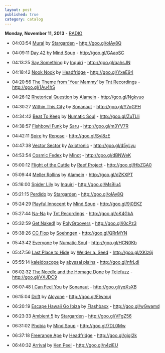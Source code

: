 ```yaml
---
layout: post
published: true
category: catalog
---
```


**Monday, November 11, 2013** - [RADIO](/2013/11/11/sonanaut-radio)

*   04:03:54  [Mural](http://goo.gl/ySUkWN) by [Stargarden](http://www.last.fm/music/Stargarden) - http://goo.gl/oIAy8Q

*   04:09:11  [Day 42](http://goo.gl/r0dXqw) by [Mind Soup](http://www.last.fm/music/Mind+Soup) - http://goo.gl/GAaoSC

*   04:13:25  [Say Something](http://goo.gl/o21iML) by [Inquiri](http://www.last.fm/music/Inquiri) - http://goo.gl/qahsJN

*   04:18:42  [Nook Nook](http://goo.gl/1kG25y) by [Headfridge](http://www.last.fm/music/Headfridge) - http://goo.gl/YxeE94

*   04:20:56  [The Theme from 'Your Mammy'](http://goo.gl/BFAzzu) by [Tnt Recordings](http://www.last.fm/music/Tnt+Recordings) - http://goo.gl/1Au4hS

*   04:26:12  [Rhetorical Question](http://goo.gl/9ghGKr) by [Alamein](http://www.last.fm/music/Alamein) - http://goo.gl/Ngkvuo

*   04:30:27  [Within This City](http://goo.gl/xNoK85) by [Sonanaut](http://www.last.fm/music/Sonanaut) - http://goo.gl/Y7qGPH

*   04:34:42  [Beat To Keep](http://goo.gl/ZILMuh) by [Numatic Soul](http://www.last.fm/music/Numatic+Soul) - http://goo.gl/ZuTLIi

*   04:38:57  [Fishbowl Funk](http://goo.gl/qmGJUc) by [Saru](http://www.last.fm/music/Saru) - http://goo.gl/m3YV7R

*   04:42:11  [Spire](http://goo.gl/sEKV4U) by [Repose](http://www.last.fm/music/Repose) - http://goo.gl/Syl8zE

*   04:47:38  [Vector Sector](http://goo.gl/7phVYl) by [Axiotronic](http://www.last.fm/music/Axiotronic) - http://goo.gl/d5yLyu

*   04:53:54  [Cosmic Fedex](http://goo.gl/dyk1bk) by [Minot](http://www.last.fm/music/Minot) - http://goo.gl/dBNWeK

*   05:00:12  [Flight of the Cuttle](http://goo.gl/IzUGB0) by [Reef Project](http://www.last.fm/music/Reef+Project) - http://goo.gl/HbZGA0

*   05:09:44  [Meller Rollins](http://goo.gl/5bDPxU) by [Alamein](http://www.last.fm/music/Alamein) - http://goo.gl/dZKXPT

*   05:16:00  [Spider Lily](http://goo.gl/2hz7LY) by [Inquiri](http://www.last.fm/music/Inquiri) - http://goo.gl/MsBiu4

*   05:21:15  [Perdido](http://goo.gl/rNh3ou) by [Stargarden](http://www.last.fm/music/Stargarden) - http://goo.gl/oIAy8Q

*   05:24:29  [Playful Innocent](http://goo.gl/stnXMm) by [Mind Soup](http://www.last.fm/music/Mind+Soup) - http://goo.gl/9j0EKZ

*   05:27:44  [Na-Na](http://goo.gl/nOU2Tc) by [Tnt Recordings](http://www.last.fm/music/Tnt+Recordings) - http://goo.gl/oK4GbA

*   05:32:59  [Get Naked!](http://goo.gl/IckIHQ) by [PolyGroovers](http://www.last.fm/music/PolyGroovers) - http://goo.gl/i0cPz3

*   05:38:26  [CC Flop](http://goo.gl/7awmzz) by [Soehngen](http://www.last.fm/music/Soehngen) - http://goo.gl/QRrMYN

*   05:43:42  [Everyone](http://goo.gl/IpxN53) by [Numatic Soul](http://www.last.fm/music/Numatic+Soul) - http://goo.gl/HCN0Kb

*   05:47:56  [Last Place to Hide](http://goo.gl/uSZCcD) by [Welder a. Seed](http://www.last.fm/music/Welder+a.+Seed) - http://goo.gl/XKlz6j

*   05:55:14  [kaleidoscope](http://goo.gl/he74G7) by [abyssal plains](http://www.last.fm/music/abyssal+plains) - http://goo.gl/nfrLdi

*   06:02:32  [The Needle and the Homage Done](http://goo.gl/ZuvPMf) by [Telefuzz](http://www.last.fm/music/Telefuzz) - http://goo.gl/VXJDC9

*   06:07:48  [I Can Feel You](http://goo.gl/bya1vM) by [Sonanaut](http://www.last.fm/music/Sonanaut) - http://goo.gl/yqXsXB

*   06:15:04  [Drift](http://goo.gl/4Gk91s) by [Alcyone](http://www.last.fm/music/Alcyone) - http://goo.gl/FIwmuj

*   06:20:19  [Escape Hawaii Go Ibiza](http://goo.gl/bcHJDA) by [Flashbaxx](http://www.last.fm/music/Flashbaxx) - http://goo.gl/wGwamd

*   06:23:33  [Ambient 5](http://goo.gl/q5Ukrv) by [Stargarden](http://www.last.fm/music/Stargarden) - http://goo.gl/VFgZ56

*   06:31:02  [Phobia](http://goo.gl/NzuYGG) by [Mind Soup](http://www.last.fm/music/Mind+Soup) - http://goo.gl/7DL0Mw

*   06:37:18  [Freerange Ape](http://goo.gl/R5lQRo) by [Headfridge](http://www.last.fm/music/Headfridge) - http://goo.gl/gjgI2k

*   06:40:32  [Arrival](http://goo.gl/HbR8WU) by [Ken Peel](http://www.last.fm/music/Ken+Peel) - http://goo.gl/n4ziEU

